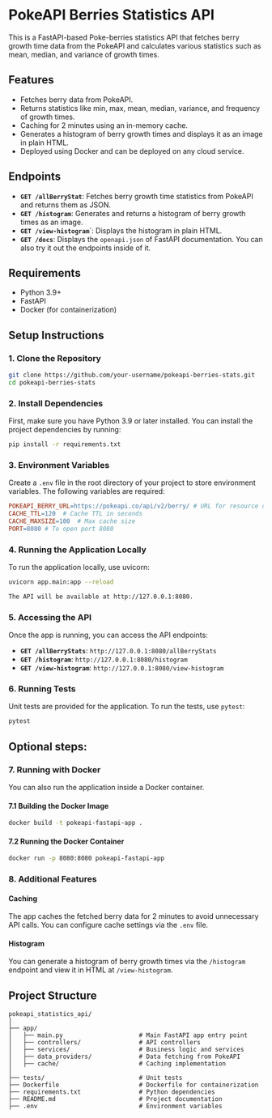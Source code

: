 # PokeAPI Berries Statistics API

This is a FastAPI-based Poke-berries statistics API that fetches berry growth time data from the PokeAPI and calculates various statistics such as mean, median, and variance of growth times.

## Features
- Fetches berry data from PokeAPI.
- Returns statistics like min, max, mean, median, variance, and frequency of growth times.
- Caching for 2 minutes using an in-memory cache.
- Generates a histogram of berry growth times and displays it as an image in plain HTML.
- Deployed using Docker and can be deployed on any cloud service.

## Endpoints
- **`GET /allBerryStat`**: Fetches berry growth time statistics from PokeAPI and returns them as JSON.
- **`GET /histogram`**: Generates and returns a histogram of berry growth times as an image.
- **`GET /view-histogram`**`: Displays the histogram in plain HTML.
- **`GET /docs`**: Displays the `openapi.json` of FastAPI documentation. You can also try it out the endpoints inside of it.

## Requirements
- Python 3.9+
- FastAPI
- Docker (for containerization)

## Setup Instructions
### 1. Clone the Repository
```bash
git clone https://github.com/your-username/pokeapi-berries-stats.git
cd pokeapi-berries-stats
```

### 2. Install Dependencies
First, make sure you have Python 3.9 or later installed. You can install the project dependencies by running:

```bash
pip install -r requirements.txt
```

### 3. Environment Variables
Create a `.env` file in the root directory of your project to store environment variables. The following variables are required:

```makefile
POKEAPI_BERRY_URL=https://pokeapi.co/api/v2/berry/ # URL for resource of pokeapi
CACHE_TTL=120  # Cache TTL in seconds
CACHE_MAXSIZE=100  # Max cache size
PORT=8080 # To open port 8080
```

### 4. Running the Application Locally
To run the application locally, use uvicorn:

```bash
uvicorn app.main:app --reload

The API will be available at http://127.0.0.1:8080.
```

### 5. Accessing the API
Once the app is running, you can access the API endpoints:

- **`GET /allBerryStats`**: `http://127.0.0.1:8080/allBerryStats`
- **`GET /histogram`**: `http://127.0.0.1:8080/histogram`
- **`GET /view-histogram`**: `http://127.0.0.1:8080/view-histogram`


### 6. Running Tests
Unit tests are provided for the application. To run the tests, use `pytest`:

```bash
pytest
```

## Optional steps:
### 7.  Running with Docker
You can also run the application inside a Docker container.

#### 7.1 Building the Docker Image
```bash
docker build -t pokeapi-fastapi-app .
```

#### 7.2 Running the Docker Container
```bash
docker run -p 8080:8080 pokeapi-fastapi-app
```

### 8. Additional Features
#### Caching
The app caches the fetched berry data for 2 minutes to avoid unnecessary API calls. You can configure cache settings via the `.env` file.

#### Histogram
You can generate a histogram of berry growth times via the `/histogram` endpoint and view it in HTML at `/view-histogram`.

## Project Structure
```plaintext
pokeapi_statistics_api/
│
├── app/
│   ├── main.py                     # Main FastAPI app entry point
│   ├── controllers/                # API controllers
│   ├── services/                   # Business logic and services
│   ├── data_providers/             # Data fetching from PokeAPI
│   ├── cache/                      # Caching implementation
│
├── tests/                          # Unit tests
├── Dockerfile                      # Dockerfile for containerization
├── requirements.txt                # Python dependencies
├── README.md                       # Project documentation
├── .env                            # Environment variables
```